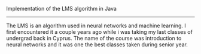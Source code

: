Implementation of the LMS algorithm in Java

-------------------------------------------

The LMS is an algorithm used in neural networks and machine learning. I first encountered it a couple years ago while i was taking my last classes of undergrad back in Cyprus. The name of the course was introduction to neural networks and it was one the best classes taken during senior year.
